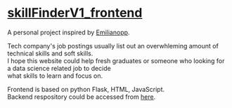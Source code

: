 # [skillFinderV1_frontend](http://skillfinder1.azurewebsites.net/)

A personal project inspired by [Emilianopp](https://github.com/Emilianopp/SkillQuery). 

Tech company's job postings usually list out an overwhleming amount of technical skills and soft skills.  
I hope this website could help fresh graduates or someone who looking for a data science related job to decide  
what skills to learn and focus on.

Frontend is based on python Flask, HTML, JavaScript.  
Backend respository could be accessed from [here](https://github.com/czlee0223/skill_finder).
